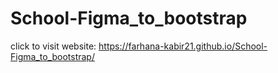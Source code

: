 # School-Figma_to_bootstrap
click to visit website: https://farhana-kabir21.github.io/School-Figma_to_bootstrap/
